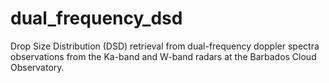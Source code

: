 # dual_frequency_dsd
Drop Size Distribution (DSD) retrieval from dual-frequency doppler spectra observations from the  Ka-band and W-band radars at the Barbados Cloud Observatory.
